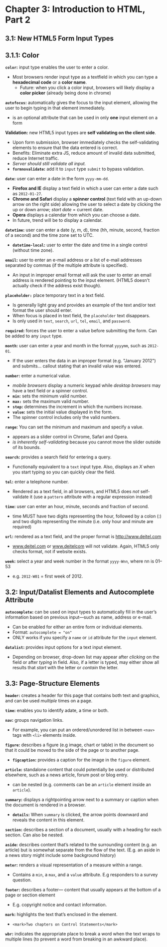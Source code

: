 # Chapter 3: Introduction to HTML, Part 2

## 3.1: New HTML5 Form Input Types

## 3.1.1: Color

**`color`:** input type enables the user to enter a color. 
* Most browsers render input type as a textfield in which you can type a **hexadecimal code** or a **color name**.
  * Future:  when you click a color input, browsers will likely display a **color picker** (already being done in chrome)
  
**`autofocus`:** automatically gives the focus to the input element, allowing the user to begin typing in that
element immediately.
* is an optional attribute that can be used in only **one** input element on a form

**Validation:** new HTML5 input types are **self validating on the client side**. 
* Upon form submission, browser immediately checks the self-validating elements to ensure that the data entered is correct.
* Benefits: Eliminate extra JS, reduce amount of invalid data submitted, reduce Internet traffic.
* *Server should still validate all input.*
* **`formnovalidate`:** add it to `input` type `submit` to bypass validation.

**`date`:** user can enter a date in the form `yyyy-mm-dd`.
* **Firefox and IE** display a text field in which a user can enter a date such as `2012-01-27`.
* **Chrome and Safari** display a **spinner control** (text field with an up-down arrow on the right side) allowing the user to select a date by clicking the up or down arrow; *start date* = current date.
* **Opera** displays a calendar from which you can choose a date.
* In future, trend will be to display a calendar.

**`datetime`:** user can enter a date (y, m, d), time (hh, minute, second, fraction of a second) and the time zone set to UTC.
* **`datetime-local`:** user to enter the date and time in a single control (without time zone). 

**`email`:**  user to enter an e-mail address or a list of e-mail addresses separated by commas (if the multiple attribute is specified). 
* An input in improper email format will ask the user to enter an email address is rendered pointing to the input element. (HTML5 doesn't actually check if the address exist though).

**`placeholder:`** place temporary text in a text field. 
* Is generally light gray and provides an example of the text and/or text format the user should enter.
* When focus is placed in text field, the `placeholder` text disappears.
* Is only used in `text`, `search`, `url`, `tel`, `email`, and `password`.

**`required`:** forces the user to enter a value before submitting the form. Can be added to any `input` type.

**`month`:**  user can enter a year and month in the format `yyyymm`, such as `2012-01`.
* If the user enters the data in an improper format (e.g. "January 2012") and submits... callout stating that an invalid value was entered.

**`number`:** enter a numerical value.
* *mobile browsers* display a numeric keypad while *desktop browsers* may have a text field or a spinner control.
* **`min`:** sets the minimum valid number.
* **`max:`** sets the maximum valid number.
* **`step`:** determines the increment in which the numbers increase.
* **`value`:** sets the initial value displayed in the form.
* The spinner control includes only the valid numbers. 

**`range`:** You can set the minimum and maximum and specify a value. 
* appears as a slider control in Chrome, Safari and Opera.
* *is inherently self-validating* because you cannot move the slider outside of its bounds.

**`search`:**  provides a search field for entering a query.
* Functionally equivalent to a `text` input type. Also, displays an *X* when you start typing so you can quickly clear the field.

**`tel`:** enter a telephone number.
* Rendered as a text field, in all browsers, and HTML5 does *not* self-validate it (use a `pattern` attribute with a regular expression instead)

**`time`:**  user can enter an hour, minute, seconds and fraction of second.
*  time MUST have two digits representing the hour, followed by a colon (:) and two digits representing the minute (i.e. only hour and minute are required)

**`url`:**  rendered as a text field, and the proper format is http://www.deitel.com
* www.deitel.com or www.deitelcom will not validate. Again, HTML5 only checks format, not if website exists.

**`week`:**  select a year and week number in the format `yyyy-Wnn`, where nn is 01–53
* e.g. `2012-W01` = first week of 2012.

## 3.2: Input/Datalist Elements and Autocomplete Attribute

**`autocomplete`:** can be used on input types to automatically fill in the user’s information based on previous input—such as name, address or e-mail.
* Can be enabled for either an entire form or individual elements.
* Format: `autocomplete = "on"`
* ONLY works if you specify a `name` or `id` attribute for the `input` element.

**`datalist`:** provides input options for a text input element.
* Depending on browser, drop-down list may appear after *clicking* on the field or after *typing* in field. Also, if a letter is typed, may either show all results that *start* with the letter or *contain* the letter.

## 3.3: Page-Structure Elements

**`header`:** creates a header for this page that contains both text and graphics, and can be used *multiple* times on a page.

**`time`:**  enables you to identify adate, a time or both. 

**`nav`:** groups navigation links. 
* For example, you can put an ordered/unordered list in between `<nav>` tags with `<li>` elements inside.

**`figure`:** describes a figure (e.g image, chart or table) in the document so that it could be moved to the side of the page or to another page.
* **`figcaption`:** provides a caption for the image in the `figure` element.

**`article`:**  standalone content that could potentially be used or distributed elsewhere, such as a news article, forum post or blog entry.
* can be nested (e.g. comments can be an `article` element inside an `article`).

**`summary`:** displays a rightpointing arrow next to a summary or caption when the document is rendered in a browser. 
*  **`details`:** When `summary` is clicked, the arrow points downward and reveals the content in this element.

**`section`:** describes a section of a document, usually with a heading for each section. Can also be nested.

**`aside`:** describes content that’s related to the surrounding content (e.g. an article) but is somewhat separate from the flow of the text. (E.g. an aside in a news story might include some background history)

**`meter`:** renders a visual representation of a measure within a range. 
* Contains a `min`, a `max`, and a `value` attribute. E.g responders to a survey question.

**`footer`:** describes a footer— content that usually appears at the bottom of a page or section element
* E.g. copyright notice and contact information.

**`mark`:** highlights the text that’s enclosed in the element. 
* `<mark>Two chapters on Control Statements</mark>`

**`wbr`:** indicates the appropriate place to break a word when the text wraps to multiple lines (to prevent a word from breaking in an awkward place).
